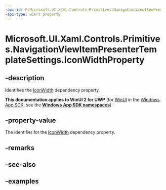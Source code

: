 ```yaml
---
-api-id: P:Microsoft.UI.Xaml.Controls.Primitives.NavigationViewItemPresenterTemplateSettings.IconWidthProperty
-api-type: winrt property
---
```


# Microsoft.UI.Xaml.Controls.Primitives.NavigationViewItemPresenterTemplateSettings.IconWidthProperty

<!--
public static Windows.UI.Xaml.DependencyProperty IconWidthProperty { get; }
-->

## -description

Identifies the [IconWidth](navigationviewitempresentertemplatesettings_iconwidth.md) dependency property.

**This documentation applies to WinUI 2 for UWP** (for [WinUI](/windows/apps/winui/winui3/) in the [Windows App SDK](/windows/apps/windows-app-sdk/), see the **[Windows App SDK namespaces](/windows/windows-app-sdk/api/winrt/)**).

## -property-value

The identifier for the [IconWidth](navigationviewitempresentertemplatesettings_iconwidth.md) dependency property.

## -remarks

## -see-also

## -examples
